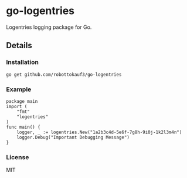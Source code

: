 # go-logentries

Logentries logging package for Go.

## Details

### Installation

    go get github.com/robottokauf3/go-logentries

### Example

    package main
    import (
        "fmt"
        "logentries"
    )
    func main() {
        logger, _ := logentries.New("1a2b3c4d-5e6f-7g8h-9i0j-1k2l3m4n")
        logger.Debug("Important Debugging Message")
    }

### License

MIT


